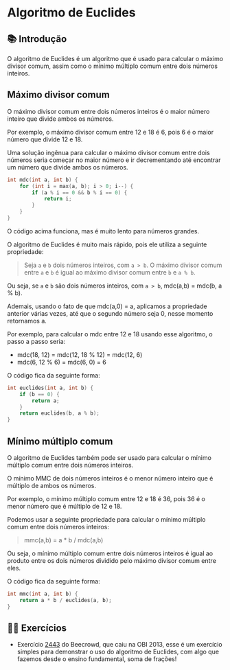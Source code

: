 # Algoritmo de Euclides

## 📚 Introdução

O algoritmo de Euclides é um algoritmo que é usado para calcular o máximo divisor comum, assim como o mínimo múltiplo comum entre dois números inteiros.

## Máximo divisor comum

O máximo divisor comum entre dois números inteiros é o maior número inteiro que divide ambos os números.

Por exemplo, o máximo divisor comum entre 12 e 18 é 6, pois 6 é o maior número que divide 12 e 18.

Uma solução ingênua para calcular o máximo divisor comum entre dois números seria começar no maior número e ir decrementando até encontrar um número que divide ambos os números.

```cpp
int mdc(int a, int b) {
    for (int i = max(a, b); i > 0; i--) {
        if (a % i == 0 && b % i == 0) {
            return i;
        }
    }
}
```

O código acima funciona, mas é muito lento para números grandes.

O algoritmo de Euclides é muito mais rápido, pois ele utiliza a seguinte propriedade:

> Seja `a` e `b` dois números inteiros, com `a > b`. O máximo divisor comum entre `a` e `b` é igual ao máximo divisor comum entre `b` e `a % b`.

Ou seja, se `a` e `b` são dois números inteiros, com `a > b`, mdc(a,b) = mdc(b, a % b).

Ademais, usando o fato de que mdc(a,0) = a, aplicamos a propriedade anterior várias vezes, até que o segundo número seja 0, nesse momento retornamos a.

Por exemplo, para calcular o mdc entre 12 e 18 usando esse algoritmo, o passo a passo seria:

- mdc(18, 12) = mdc(12, 18 % 12) = mdc(12, 6)
- mdc(6, 12 % 6) = mdc(6, 0) = 6

O código fica da seguinte forma:

```cpp
int euclides(int a, int b) {
    if (b == 0) {
        return a;
    }
    return euclides(b, a % b);
}
```

## Mínimo múltiplo comum

O algoritmo de Euclides também pode ser usado para calcular o mínimo múltiplo comum entre dois números inteiros.

O mínimo MMC de dois números inteiros é o menor número inteiro que é múltiplo de ambos os números.

Por exemplo, o mínimo múltiplo comum entre 12 e 18 é 36, pois 36 é o menor número que é múltiplo de 12 e 18.

Podemos usar a seguinte propriedade para calcular o mínimo múltiplo comum entre dois números inteiros:

> mmc(a,b) = a * b / mdc(a,b)

Ou seja, o mínimo múltiplo comum entre dois números inteiros é igual ao produto entre os dois números dividido pelo máximo divisor comum entre eles.

O código fica da seguinte forma:

```cpp
int mmc(int a, int b) {
    return a * b / euclides(a, b);
}
```

## 🧑‍🏫 Exercícios

- Exercício [2443](https://www.beecrowd.com.br/judge/pt/problems/view/2443) do Beecrowd, que caiu na OBI 2013, esse é um exercício simples para demonstrar o uso do algoritmo de Euclides, com algo que fazemos desde o ensino fundamental, soma de frações!
